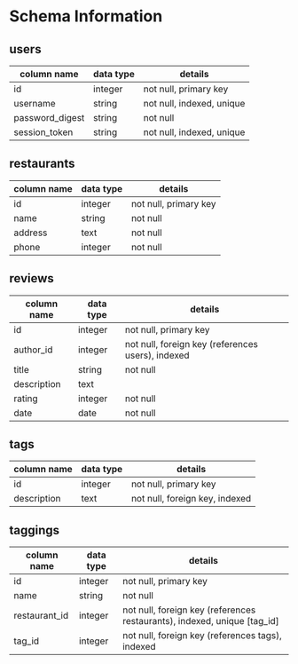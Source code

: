 # Schema Information

## users
column name     | data type | details
----------------|-----------|-----------------------
id              | integer   | not null, primary key
username        | string    | not null, indexed, unique
password_digest | string    | not null
session_token   | string    | not null, indexed, unique

## restaurants
column name | data type | details
------------|-----------|-----------------------
id          | integer   | not null, primary key
name        | string    | not null
address     | text      | not null
phone       | integer   | not null

## reviews
column name | data type | details
------------|-----------|-----------------------
id          | integer   | not null, primary key
author_id   | integer   | not null, foreign key (references users), indexed
title       | string    | not null
description | text      |
rating      | integer   | not null
date        | date      | not null

## tags
column name | data type | details
------------|-----------|-----------------------
id          | integer   | not null, primary key
description | text      | not null, foreign key, indexed


## taggings
column name   | data type | details
--------------|-----------|-----------------------
id            | integer   | not null, primary key
name          | string    | not null
restaurant_id | integer   | not null, foreign key (references restaurants), indexed, unique [tag_id]
tag_id        | integer   | not null, foreign key (references tags), indexed
